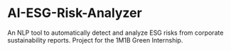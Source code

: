 # AI-ESG-Risk-Analyzer
An NLP tool to automatically detect and analyze ESG risks from corporate sustainability reports. Project for the 1M1B Green Internship.
